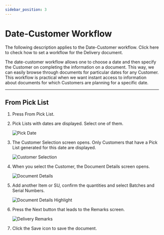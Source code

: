 ```yaml
---
sidebar_position: 3
---
```


# Date-Customer Workflow

The following description applies to the Date-Customer workflow. Click here to check how to set a workflow for the Delivery document.

The date-customer workflow allows one to choose a date and then specify the Customer on completing the information on a document. This way, we can easily browse through documents for particular dates for any Customer. This workflow is practical when we want instant access to information about documents for which Customers are planning for a specific date.

---

## From Pick List

1. Press From Pick List.
2. Pick Lists with dates are displayed. Select one of them.

    ![Pick Date](./media/delivery-pick-date.webp)
3. The Customer Selection screen opens. Only Customers that have a Pick List generated for this date are displayed.

    ![Customer Selection](./media/delivey-customer-selection-pick-list.webp)
4. When you select the Customer, the Document Details screen opens.

    ![Document Details](./media/delivery-document-details.webp)
5. Add another Item or SU, confirm the quantities and select Batches and Serial Numbers.

    ![Document Details Highlight](./media/delivery-document-details-higlight.webp)
6. Press the Next button that leads to the Remarks screen.

    ![Delivery Remarks](./media/delivery-remarks-2.webp)
7. Click the Save icon to save the document.
